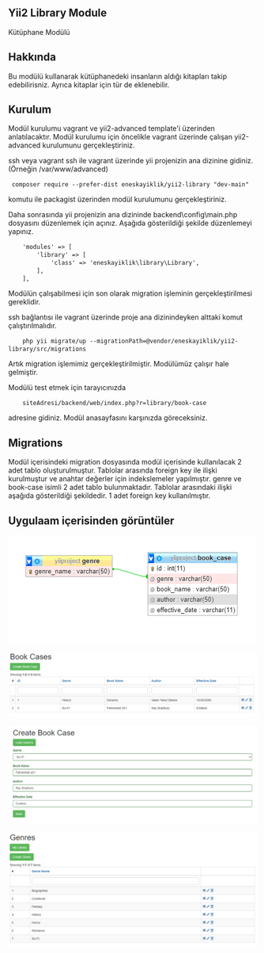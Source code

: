 ## Yii2 Library Module

Kütüphane Modülü

## Hakkında

Bu modülü kullanarak kütüphanedeki insanların aldığı kitapları takip edebilirisniz. Ayrıca kitaplar için tür de eklenebilir.

## Kurulum

Modül kurulumu vagrant ve yii2-advanced template'i üzerinden anlatılacaktır. Modül kurulumu için öncelikle vagrant üzerinde çalışan yii2-advanced kurulumunu gerçekleştiriniz.

ssh veya vagrant ssh ile vagrant üzerinde yii projenizin ana dizinine gidiniz.(Örneğin /var/www/advanced)

```
 composer require --prefer-dist eneskayiklik/yii2-library "dev-main"
```

komutu ile packagist üzerinden modül kurulumunu gerçekleştiriniz.

Daha sonrasında yii projenizin ana dizininde backend\config\main.php dosyasını düzenlemek için açınız. Aşağıda gösterildiği şekilde düzenlemeyi yapınız.

```
    'modules' => [
        'library' => [
            'class' => 'eneskayiklik\library\Library',
        ],
    ],

```

Modülün çalışabilmesi için son olarak migration işleminin gerçekleştirilmesi gereklidir.

ssh bağlantısı ile vagrant üzerinde proje ana dizinindeyken alttaki komut çalıştırılmalıdır.

```
    php yii migrate/up --migrationPath=@vendor/eneskayiklik/yii2-library/src/migrations
```

Artık migration işlemimiz gerçekleştirilmiştir. Modülümüz çalışır hale gelmiştir.

Modülü test etmek için tarayıcınızda

```
    siteAdresi/backend/web/index.php?r=library/book-case
```

adresine gidiniz. Modül anasayfasını karşınızda göreceksiniz.

## Migrations

Modül içerisindeki migration dosyasında modül içerisinde kullanılacak 2 adet tablo oluşturulmuştur. Tablolar arasında foreign key ile ilişki kurulmuştur ve anahtar değerler için indekslemeler yapılmıştır. genre ve book-case isimli 2 adet tablo bulunmaktadır. Tablolar arasındaki ilişki aşağıda gösterildiği şekildedir. 1 adet foreign key kullanılmıştır.

## Uygulaam içerisinden görüntüler

![](screenshots/database.png)

![](screenshots/book-case.png)

![](screenshots/create-book-case.png)

![](screenshots/genre.png)
